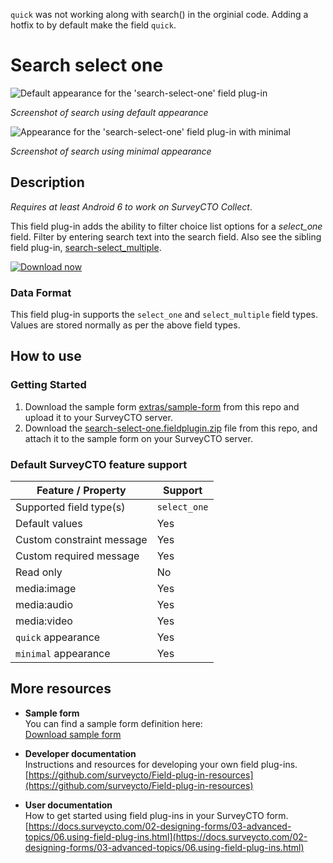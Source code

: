 ``quick`` was not working along with search() in the orginial code. Adding a hotfix to by default make the field ``quick``.

# Search select one
![Default appearance for the 'search-select-one' field plug-in](extras/default-search.jpg)

*Screenshot of search using default appearance*

![Appearance for the 'search-select-one' field plug-in with minimal](extras/minimal-search.jpg)

*Screenshot of search using minimal appearance*

## Description

*Requires at least Android 6 to work on SurveyCTO Collect*.

This field plug-in adds the ability to filter choice list options for a *select_one* field. Filter by entering search text into the search field. Also see the sibling field plug-in, [search-select_multiple](https://github.com/surveycto/search-select-multiple).

[![Download now](extras/download-button.png)](https://github.com/mehrabali/search-select-one/raw/master/search-select-one.fieldplugin.zip)

### Data Format
This field plug-in supports the `select_one` and `select_multiple` field types.
Values are stored normally as per the above field types.

## How to use

### Getting Started
1. Download the sample form [extras/sample-form](https://github.com/surveycto/search-select-one/raw/master/extras/sample-form/Sample%20Form%20-%20Search%20a%20select_one%20choice%20list.xlsx) from this repo and upload it to your SurveyCTO server.
1. Download the [search-select-one.fieldplugin.zip](https://github.com/mehrabali/search-select-one/raw/master/search-select-one.fieldplugin.zip) file from this repo, and attach it to the sample form on your SurveyCTO server.

### Default SurveyCTO feature support

| Feature / Property | Support |
| --- | --- |
| Supported field type(s) | `select_one`|
| Default values | Yes |
| Custom constraint message | Yes |
| Custom required message | Yes |
| Read only | No |
| media:image | Yes |
| media:audio | Yes |
| media:video | Yes |
| `quick` appearance | Yes |
| `minimal` appearance | Yes |

## More resources

* **Sample form**  
You can find a sample form definition here:   
[Download sample form](https://github.com/surveycto/search-select-one/tree/master/extras/sample-form)  

* **Developer documentation**  
Instructions and resources for developing your own field plug-ins.  
[https://github.com/surveycto/Field-plug-in-resources](https://github.com/surveycto/Field-plug-in-resources)

* **User documentation**  
How to get started using field plug-ins in your SurveyCTO form.  
[https://docs.surveycto.com/02-designing-forms/03-advanced-topics/06.using-field-plug-ins.html](https://docs.surveycto.com/02-designing-forms/03-advanced-topics/06.using-field-plug-ins.html)
